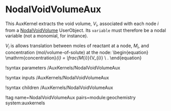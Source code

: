 # NodalVoidVolumeAux

This AuxKernel extracts the void volume, $V_{i}$, associated with each node $i$ from a [NodalVoidVolume](NodalVoidVolume.md) UserObject.  Its `variable` must therefore be a nodal variable (not a monomial, for instance).

$V_{i}$ is allows translation between moles of reactant at a node, $M_{i}$, and concentration (mol/volume-of-solute) at the node:
\begin{equation}
\mathrm{concentration}_{i} = \frac{M_{i}}{V_{i}} \ .
\end{equation}


!syntax parameters /AuxKernels/NodalVoidVolumeAux

!syntax inputs /AuxKernels/NodalVoidVolumeAux

!syntax children /AuxKernels/NodalVoidVolumeAux

!tag name=NodalVoidVolumeAux pairs=module:geochemistry system:auxkernels
